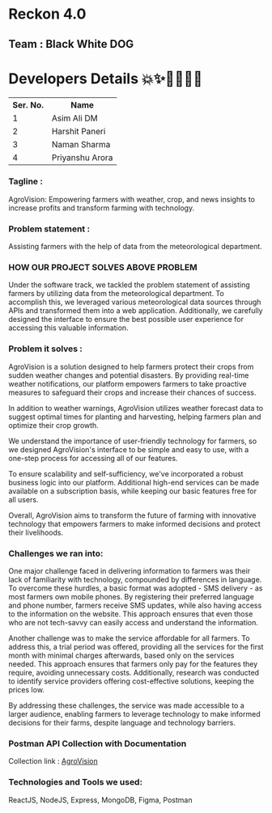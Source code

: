 # Reckon 4.0

## Team : **Black White DOG**

<h1>Developers Details 💥✨👩‍💻🐱‍👤</h1>
<table>
  <tr>
    <th>Ser. No.</th>
    <th>Name</th>
  </tr>
  <tr>
    <td>1</td>
    <td>Asim Ali DM</td>
  </tr>
  <tr>
    <td>2</td>
    <td>Harshit Paneri</td>
  </tr>
  <tr>
    <td>3</td>
    <td>Naman Sharma</td>
  </tr>
  <tr>
    <td>4</td>
    <td>Priyanshu Arora</td>
  </tr>
  
</table>


### Tagline : 
<p>AgroVision: Empowering farmers with weather, crop, and news insights to increase profits and transform farming with technology.</p>

### Problem statement :
<p>Assisting farmers with the help of data from the meteorological department. </p>

### HOW OUR PROJECT SOLVES ABOVE PROBLEM
<p>Under the software track, we tackled the problem statement of assisting farmers by utilizing data from the meteorological department. To accomplish this, we leveraged various meteorological data sources through APIs and transformed them into a web application. Additionally, we carefully designed the interface to ensure the best possible user experience for accessing this valuable information.</p>

### Problem it solves :
<p>AgroVision is a solution designed to help farmers protect their crops from sudden weather changes and potential disasters. By providing real-time weather notifications, our platform empowers farmers to take proactive measures to safeguard their crops and increase their chances of success.</p>
<p>In addition to weather warnings, AgroVision utilizes weather forecast data to suggest optimal times for planting and harvesting, helping farmers plan and optimize their crop growth. </p>
<p>We understand the importance of user-friendly technology for farmers, so we designed AgroVision's interface to be simple and easy to use, with a one-step process for accessing all of our features. 
</p>
<p>To ensure scalability and self-sufficiency, we've incorporated a robust business logic into our platform. Additional high-end services can be made available on a subscription basis, while keeping our basic features free for all users. </p>
<p>Overall, AgroVision aims to transform the future of farming with innovative technology that empowers farmers to make informed decisions and protect their livelihoods.</p>


### Challenges we ran into:
<p>One major challenge faced in delivering information to farmers was their lack of familiarity with technology, compounded by differences in language. To overcome these hurdles, a basic format was adopted - SMS delivery - as most farmers own mobile phones. By registering their preferred language and phone number, farmers receive SMS updates, while also having access to the information on the website. This approach ensures that even those who are not tech-savvy can easily access and understand the information.
</p>
	<p>Another challenge was to make the service affordable for all farmers. To address this, a trial period was offered, providing all the services for the first month with minimal charges afterwards, based only on the services needed. This approach ensures that farmers only pay for the features they require, avoiding unnecessary costs. Additionally, research was conducted to identify service providers offering cost-effective solutions, keeping the prices low.</p>
	<p>By addressing these challenges, the service was made accessible to a larger audience, enabling farmers to leverage technology to make informed decisions for their farms, despite language and technology barriers.</p>
	
	
	
### Postman API Collection with Documentation

Collection link : [AgroVision](https://martian-crater-891301.postman.co/workspace/Farmer~59cf23e0-793c-4e8b-a572-be0e15d31e5b/collection/23425485-1e524f12-4cb7-41fd-b8bf-46cf13a28618?action=share&creator=23425485)

	

### Technologies and Tools we used:

ReactJS,
NodeJS,
Express,
MongoDB,
Figma,
Postman

